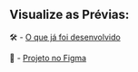 
## Visualize as Prévias:
🛠 - <a href="https://neemias-renan.github.io/portfolio/">O que já foi desenvolvido</a>

🎨 - <a href="https://www.figma.com/proto/TrH3xvZziD4HrE8Gg4YyA7/Projeto-do-meu-Portf%C3%B3lio?node-id=2%3A2&scaling=scale-down-width&page-id=0%3A1">Projeto no Figma</a>
